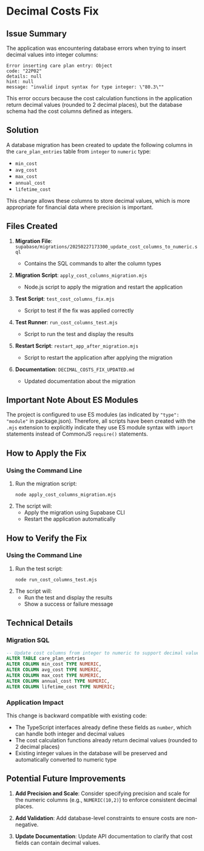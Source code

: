 # Decimal Costs Fix

## Issue Summary

The application was encountering database errors when trying to insert decimal values into integer columns:

```
Error inserting care plan entry: Object
code: "22P02"
details: null
hint: null
message: "invalid input syntax for type integer: \"80.3\""
```

This error occurs because the cost calculation functions in the application return decimal values (rounded to 2 decimal places), but the database schema had the cost columns defined as integers.

## Solution

A database migration has been created to update the following columns in the `care_plan_entries` table from `integer` to `numeric` type:

- `min_cost`
- `avg_cost`
- `max_cost`
- `annual_cost`
- `lifetime_cost`

This change allows these columns to store decimal values, which is more appropriate for financial data where precision is important.

## Files Created

1. **Migration File**: `supabase/migrations/20250227173300_update_cost_columns_to_numeric.sql`
   - Contains the SQL commands to alter the column types

2. **Migration Script**: `apply_cost_columns_migration.mjs`
   - Node.js script to apply the migration and restart the application

3. **Test Script**: `test_cost_columns_fix.mjs`
   - Script to test if the fix was applied correctly

4. **Test Runner**: `run_cost_columns_test.mjs`
   - Script to run the test and display the results

5. **Restart Script**: `restart_app_after_migration.mjs`
   - Script to restart the application after applying the migration

6. **Documentation**: `DECIMAL_COSTS_FIX_UPDATED.md`
   - Updated documentation about the migration

## Important Note About ES Modules

The project is configured to use ES modules (as indicated by `"type": "module"` in package.json). Therefore, all scripts have been created with the `.mjs` extension to explicitly indicate they use ES module syntax with `import` statements instead of CommonJS `require()` statements.

## How to Apply the Fix

### Using the Command Line

1. Run the migration script:
   ```
   node apply_cost_columns_migration.mjs
   ```
2. The script will:
   - Apply the migration using Supabase CLI
   - Restart the application automatically

## How to Verify the Fix

### Using the Command Line

1. Run the test script:
   ```
   node run_cost_columns_test.mjs
   ```
2. The script will:
   - Run the test and display the results
   - Show a success or failure message

## Technical Details

### Migration SQL

```sql
-- Update cost columns from integer to numeric to support decimal values
ALTER TABLE care_plan_entries
ALTER COLUMN min_cost TYPE NUMERIC,
ALTER COLUMN avg_cost TYPE NUMERIC,
ALTER COLUMN max_cost TYPE NUMERIC,
ALTER COLUMN annual_cost TYPE NUMERIC,
ALTER COLUMN lifetime_cost TYPE NUMERIC;
```

### Application Impact

This change is backward compatible with existing code:

- The TypeScript interfaces already define these fields as `number`, which can handle both integer and decimal values
- The cost calculation functions already return decimal values (rounded to 2 decimal places)
- Existing integer values in the database will be preserved and automatically converted to numeric type

## Potential Future Improvements

1. **Add Precision and Scale**: Consider specifying precision and scale for the numeric columns (e.g., `NUMERIC(10,2)`) to enforce consistent decimal places.

2. **Add Validation**: Add database-level constraints to ensure costs are non-negative.

3. **Update Documentation**: Update API documentation to clarify that cost fields can contain decimal values.
